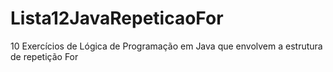 # Lista12JavaRepeticaoFor
10 Exercícios de Lógica de Programação em Java que envolvem a estrutura de repetição For
